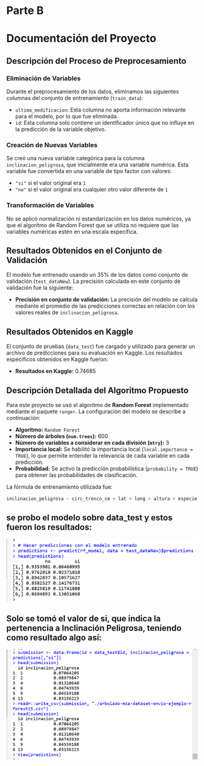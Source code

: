 # Parte B

# Documentación del Proyecto

## Descripción del Proceso de Preprocesamiento

### Eliminación de Variables
Durante el preprocesamiento de los datos, eliminamos las siguientes columnas del conjunto de entrenamiento (`train_data`):
- `ultima_modificacion`: Esta columna no aporta información relevante para el modelo, por lo que fue eliminada.
- `id`: Esta columna solo contiene un identificador único que no influye en la predicción de la variable objetivo.

### Creación de Nuevas Variables
Se creó una nueva variable categórica para la columna `inclinacion_peligrosa`, que inicialmente era una variable numérica. Esta variable fue convertida en una variable de tipo factor con valores:
- `"si"` si el valor original era `1`
- `"no"` si el valor original era cualquier otro valor diferente de `1`

### Transformación de Variables
No se aplicó normalización ni estandarización en los datos numéricos, ya que el algoritmo de Random Forest que se utiliza no requiere que las variables numéricas estén en una escala específica.

## Resultados Obtenidos en el Conjunto de Validación
El modelo fue entrenado usando un 35% de los datos como conjunto de validación (`test_dataNew`). La precisión calculada en este conjunto de validación fue la siguiente:
- **Precisión en conjunto de validación:** La precisión del modelo se calcula mediante el promedio de las predicciones correctas en relación con los valores reales de `inclinacion_peligrosa`.

## Resultados Obtenidos en Kaggle
El conjunto de pruebas (`data_test`) fue cargado y utilizado para generar un archivo de predicciones para su evaluación en Kaggle. Los resultados específicos obtenidos en Kaggle fueron:
- **Resultados en Kaggle:** 0.74685

## Descripción Detallada del Algoritmo Propuesto

Para este proyecto se usó el algoritmo de **Random Forest** implementado mediante el paquete `ranger`. La configuración del modelo se describe a continuación:

- **Algoritmo:** `Random Forest`
- **Número de árboles (`num.trees`):** 600
- **Número de variables a considerar en cada división (`mtry`):** 3
- **Importancia local:** Se habilitó la importancia local (`local.importance = TRUE`), lo que permite entender la relevancia de cada variable en cada predicción.
- **Probabilidad:** Se activó la predicción probabilística (`probability = TRUE`) para obtener las probabilidades de clasificación.

La fórmula de entrenamiento utilizada fue:
```r
inclinacion_peligrosa ~ circ_tronco_cm + lat + long + altura + especie + seccion + diametro_tronco + area_seccion
```

## se probo el modelo sobre data_test y estos fueron los resultados: 
![results data test](graficos/predicciones.png)

## Solo se tomó el valor de si, que indica la pertenencia a Inclinación Peligrosa, teniendo como resultado algo así:
![inclinacion peligrosa](graficos/inclinacion_peligrosa.png)


